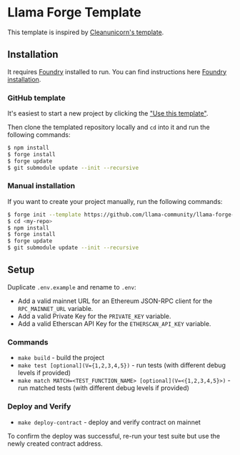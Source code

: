 # Llama Forge Template

This template is inspired by [Cleanunicorn's template](https://github.com/cleanunicorn/ethereum-smartcontract-template).

## Installation

It requires [Foundry](https://github.com/foundry-rs/foundry) installed to run. You can find instructions here [Foundry installation](https://book.getfoundry.sh/getting-started/installation).

### GitHub template

It's easiest to start a new project by clicking the ["Use this template"](https://github.com/llama-community/llama-forge-template).

Then clone the templated repository locally and `cd` into it and run the following commands:

```sh
$ npm install
$ forge install
$ forge update
$ git submodule update --init --recursive
```

### Manual installation

If you want to create your project manually, run the following commands:

```sh
$ forge init --template https://github.com/llama-community/llama-forge-template <my-repo>
$ cd <my-repo>
$ npm install
$ forge install
$ forge update
$ git submodule update --init --recursive
```

## Setup

Duplicate `.env.example` and rename to `.env`:

- Add a valid mainnet URL for an Ethereum JSON-RPC client for the `RPC_MAINNET_URL` variable.
- Add a valid Private Key for the `PRIVATE_KEY` variable.
- Add a valid Etherscan API Key for the `ETHERSCAN_API_KEY` variable.

### Commands

- `make build` - build the project
- `make test [optional](V={1,2,3,4,5})` - run tests (with different debug levels if provided)
- `make match MATCH=<TEST_FUNCTION_NAME> [optional](V=<{1,2,3,4,5}>)` - run matched tests (with different debug levels if provided)

### Deploy and Verify

- `make deploy-contract` - deploy and verify contract on mainnet

To confirm the deploy was successful, re-run your test suite but use the newly created contract address.
